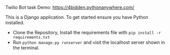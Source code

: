 Twilio Bot task
Demo: https://4bidden.pythonanywhere.com/

This is a Django application. To get started ensure you have Python installed. 
- Clone the Repository, Install the requirements file with `pip install -r requirements.txt`
- Run `python manage.py runserver` and visit the localhost server shown in the terminal. 
